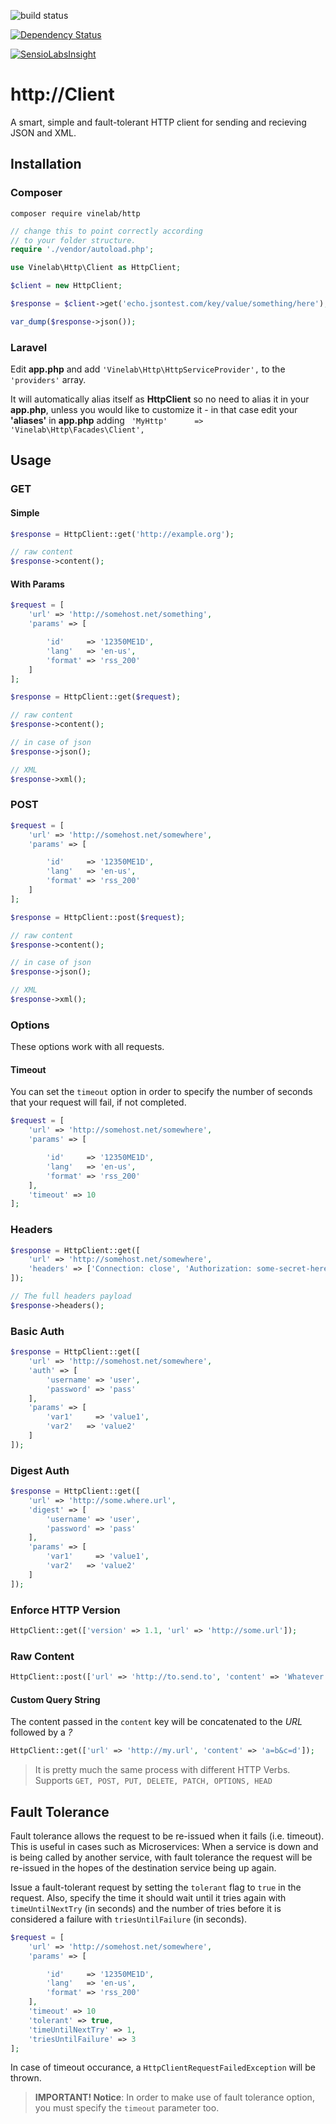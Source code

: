 ![build status](https://travis-ci.org/Vinelab/http.png?branch=master "build status")

[![Dependency Status](https://www.versioneye.com/user/projects/53efc9a613bb06cc6f0004b0/badge.svg?style=flat)](https://www.versioneye.com/user/projects/53efc9a613bb06cc6f0004b0)

[![SensioLabsInsight](https://insight.sensiolabs.com/projects/0663136a-6dde-4159-bc96-d1749599dca4/big.png)](https://insight.sensiolabs.com/projects/0663136a-6dde-4159-bc96-d1749599dca4)

# http://Client

A smart, simple and fault-tolerant HTTP client for sending and recieving JSON and XML.


## Installation

### Composer

`composer require vinelab/http`

```php
// change this to point correctly according
// to your folder structure.
require './vendor/autoload.php';

use Vinelab\Http\Client as HttpClient;

$client = new HttpClient;

$response = $client->get('echo.jsontest.com/key/value/something/here');

var_dump($response->json());
```

### Laravel

Edit **app.php** and add ```'Vinelab\Http\HttpServiceProvider',``` to the ```'providers'``` array.

It will automatically alias itself as **HttpClient** so no need to alias it in your **app.php**, unless you would like to customize it - in that case edit your **'aliases'** in **app.php** adding ``` 'MyHttp'	  => 'Vinelab\Http\Facades\Client',```

## Usage

### GET

#### Simple

```php
$response = HttpClient::get('http://example.org');

// raw content
$response->content();
```

#### With Params

```php
$request = [
	'url' => 'http://somehost.net/something',
	'params' => [

		'id'     => '12350ME1D',
		'lang'   => 'en-us',
		'format' => 'rss_200'
	]
];

$response = HttpClient::get($request);

// raw content
$response->content();

// in case of json
$response->json();

// XML
$response->xml();
```

### POST

```php
$request = [
	'url' => 'http://somehost.net/somewhere',
	'params' => [

		'id'     => '12350ME1D',
		'lang'   => 'en-us',
		'format' => 'rss_200'
	]
];

$response = HttpClient::post($request);

// raw content
$response->content();

// in case of json
$response->json();

// XML
$response->xml();
```

### Options
These options work with all requests.

#### Timeout

You can set the `timeout` option in order to specify the number of seconds that your request will fail, if not completed.

```php
$request = [
	'url' => 'http://somehost.net/somewhere',
	'params' => [

		'id'     => '12350ME1D',
		'lang'   => 'en-us',
		'format' => 'rss_200'
	],
	'timeout' => 10
];
```

### Headers

```php
$response = HttpClient::get([
	'url' => 'http://somehost.net/somewhere',
	'headers' => ['Connection: close', 'Authorization: some-secret-here']
]);

// The full headers payload
$response->headers();
```

### Basic Auth

```php
$response = HttpClient::get([
	'url' => 'http://somehost.net/somewhere',
	'auth' => [
		'username' => 'user',
		'password' => 'pass'
	],
	'params' => [
		'var1'     => 'value1',
		'var2'   => 'value2'
	]
]);
```

### Digest Auth

```php
$response = HttpClient::get([
	'url' => 'http://some.where.url',
	'digest' => [
		'username' => 'user',
		'password' => 'pass'
	],
	'params' => [
		'var1'     => 'value1',
		'var2'   => 'value2'
	]
]);
```

### Enforce HTTP Version

```php
HttpClient::get(['version' => 1.1, 'url' => 'http://some.url']);
```

### Raw Content

```php
HttpClient::post(['url' => 'http://to.send.to', 'content' => 'Whatever content here may go!']);
```

#### Custom Query String

The content passed in the `content` key will be concatenated to the *URL* followed by a *?*

```php
HttpClient::get(['url' => 'http://my.url', 'content' => 'a=b&c=d']);
```

> It is pretty much the same process with different HTTP Verbs. Supports ``` GET, POST, PUT, DELETE, PATCH, OPTIONS, HEAD ```

## Fault Tolerance

Fault tolerance allows the request to be re-issued when it fails (i.e. timeout).
This is useful in cases such as Microservices: When a service is down and is being called by another service,
with fault tolerance the request will be re-issued in the hopes of the destination service being up again.

Issue a fault-tolerant request by setting the `tolerant` flag to `true` in the request. Also, specify
the time it should wait until it tries again with `timeUntilNextTry` (in seconds) and the number of tries
before it is considered a failure with `triesUntilFailure` (in seconds).

```php
$request = [
	'url' => 'http://somehost.net/somewhere',
	'params' => [

		'id'     => '12350ME1D',
		'lang'   => 'en-us',
		'format' => 'rss_200'
	],
	'timeout' => 10
	'tolerant' => true,
	'timeUntilNextTry' => 1,
	'triesUntilFailure' => 3
];
```

In case of timeout occurance, a `HttpClientRequestFailedException` will be thrown.

> **IMPORTANT! Notice**: In order to make use of fault tolerance option, you must specify the `timeout` parameter too.
